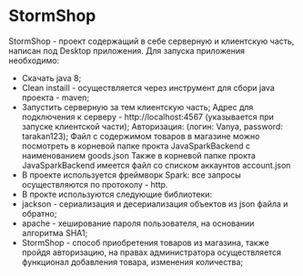 # StormShop

StormShop - проект содержащий в себе серверную и клиентскую часть, написан под Desktop приложения.
Для запуска приложения необходимо:
- Скачать java 8;
- Clean instaill - осуществляется через инструмент для сбори java проекта - maven;
- Запустить серверную за тем клиентскую часть;
Адрес для подключения к серверу - http://localhost:4567 (указывается при запуске клиентской части);
Авторизация: (логин: Vanya, password: tarakan123); 
Файл с содержимом товаров в магазине можно посмотреть в корневой папке прокта JavaSparkBackend с наименованием goods.json
Также в корневой папке прокта JavaSparkBackend имеется файл со списком аккаунтов account.json
- В проекте используется фреймворк Spark: все запросы осуществляются по протоколу - http.
- В прокте используются следующие библиотеки:
- jackson - сериализация и десериализация объектов из json файла и обратно;
- apache - хеширование пароля пользователя, на основании алгоритма SHA1;
- StormShop - способ приобретения товаров из магазина, также пройдя авторизацию, на правах администратора осуществляется функционал добавления товара, изменения количества;
